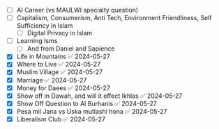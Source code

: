 - [ ] AI Career (vs MAULWI specialty question)
- [ ] Capitalism, Consumerism, Anti Tech, Environment Friendliness, Self Sufficiency in Islam
	- [ ] Digital Privacy in Islam
- [ ] Learning Isms
	- [ ] And from Daniel and Sapience
- [x] Life in Mountains ✅ 2024-05-27
- [x] Where to Live ✅ 2024-05-27
- [x] Muslim Village ✅ 2024-05-27
- [x] Marriage ✅ 2024-05-27
- [x] Money for Daees ✅ 2024-05-27
- [x] Show off in Dawah, and will it effect Ikhlas ✅ 2024-05-27
- [x] Show Off Question to Al Burhanis ✅ 2024-05-27
- [x] Pesa mil Jana vs Uska mutlashi hona ✅ 2024-05-27
- [x] Liberalism Club ✅ 2024-05-27